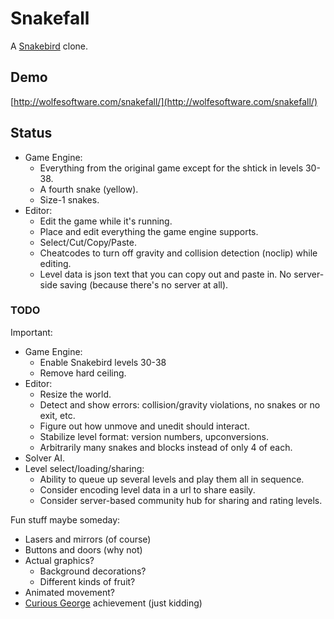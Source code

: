 # Snakefall

A [Snakebird](http://snakebird.noumenongames.com/) clone.

## Demo

[http://wolfesoftware.com/snakefall/](http://wolfesoftware.com/snakefall/)

## Status

* Game Engine:
  * Everything from the original game except for the shtick in levels 30-38.
  * A fourth snake (yellow).
  * Size-1 snakes.
* Editor:
  * Edit the game while it's running.
  * Place and edit everything the game engine supports.
  * Select/Cut/Copy/Paste.
  * Cheatcodes to turn off gravity and collision detection (noclip) while editing.
  * Level data is json text that you can copy out and paste in. No server-side saving (because there's no server at all).

### TODO

Important:

* Game Engine:
  * Enable Snakebird levels 30-38
  * Remove hard ceiling.
* Editor:
  * Resize the world.
  * Detect and show errors: collision/gravity violations, no snakes or no exit, etc.
  * Figure out how unmove and unedit should interact.
  * Stabilize level format: version numbers, upconversions.
  * Arbitrarily many snakes and blocks instead of only 4 of each.
* Solver AI.
* Level select/loading/sharing:
  * Ability to queue up several levels and play them all in sequence.
  * Consider encoding level data in a url to share easily.
  * Consider server-based community hub for sharing and rating levels.

Fun stuff maybe someday:

 * Lasers and mirrors (of course)
 * Buttons and doors (why not)
 * Actual graphics?
   * Background decorations?
   * Different kinds of fruit?
 * Animated movement?
 * [Curious George](http://steamcommunity.com/stats/357300/achievements) achievement (just kidding)
